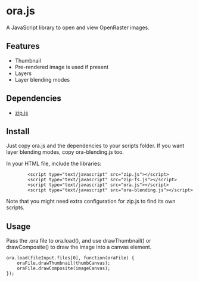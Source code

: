 ora.js
====

A JavaScript library to open and view OpenRaster images.

Features
---
 * Thumbnail
 * Pre-rendered image is used if present
 * Layers
 * Layer blending modes

Dependencies
---
 *  [zip.js](http://gildas-lormeau.github.com/zip.js/)

Install
---
Just copy ora.js and the dependencies to your scripts folder. If you want layer blending modes, copy ora-blending.js too.

In your HTML file, include the libraries:

```
        <script type="text/javascript" src="zip.js"></script>
        <script type="text/javascript" src="zip-fs.js"></script>
        <script type="text/javascript" src="ora.js"></script>
        <script type="text/javascript" src="ora-blending.js"></script>

```
Note that you might need extra configuration for zip.js to find its own scripts.

Usage
---
Pass the .ora file to ora.load(), and use drawThumbnail() or drawComposite() to draw the image into a canvas element.
```
ora.load(fileInput.files[0], function(oraFile) {
    oraFile.drawThumbnail(thumbCanvas);               
    oraFile.drawComposite(imageCanvas);
});
```

